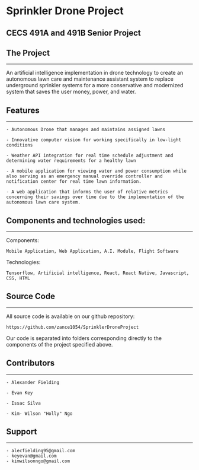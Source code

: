 # Sprinkler Drone Project
## CECS 491A and 491B Senior Project

## The Project
-------------------------------------------

An artificial intelligence implementation in drone technology to create an autonomous lawn care and maintenance assistant system to replace underground sprinkler systems for a more conservative and modernized system that saves the user money, power, and water.

## Features
--------------------------------------------

    - Autonomous Drone that manages and maintains assigned lawns

    - Innovative computer vision for working specifically in low-light conditions

    - Weather API integration for real time schedule adjustment and determining water requirements for a healthy lawn

    - A mobile application for viewing water and power consumption while also serving as an emergency manual override controller and notification center for real time lawn information.

    - A web application that informs the user of relative metrics concerning their savings over time due to the implementation of the autonomous lawn care system.


## Components and technologies used:
-----------------------------------------------------------------

Components:

    Mobile Application, Web Application, A.I. Module, Flight Software


Technologies:

    Tensorflow, Artificial intelligence, React, React Native, Javascript,  CSS, HTML

## Source Code
------------------------------------------------------------------------------------------------------------------

All source code is available on our github repository:

    https://github.com/zance1054/SprinklerDroneProject

Our code is separated into folders corresponding directly to the components of the project specified above.

## Contributors
--------------------------

    - Alexander Fielding

    - Evan Key

    - Issac Silva

    - Kim- Wilson "Holly" Ngo

## Support
-------------------

    - alecfielding95@gmail.com
    - keyevan@gmail.com
    - kimwilsonngo@gmail.com
